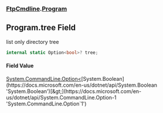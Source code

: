 ### [FtpCmdline](FtpCmdline.md 'FtpCmdline').[Program](Program.md 'FtpCmdline.Program')

## Program.tree Field

list only directory tree

```csharp
internal static Option<bool>? tree;
```

#### Field Value
[System.CommandLine.Option&lt;](https://docs.microsoft.com/en-us/dotnet/api/System.CommandLine.Option-1 'System.CommandLine.Option`1')[System.Boolean](https://docs.microsoft.com/en-us/dotnet/api/System.Boolean 'System.Boolean')[&gt;](https://docs.microsoft.com/en-us/dotnet/api/System.CommandLine.Option-1 'System.CommandLine.Option`1')